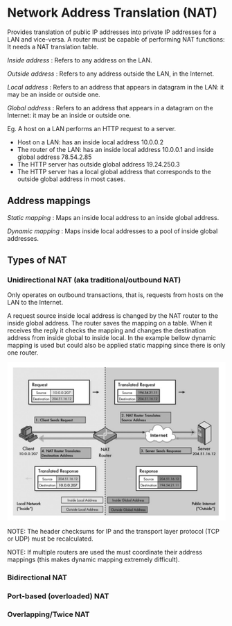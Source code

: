 # Network Address Translation (NAT)

Provides translation of public IP addresses into private IP addresses for a LAN and vice-versa. A router must be capable of performing NAT functions: It needs a NAT translation table.

*Inside address* : Refers to any address on the LAN.

*Outside address* : Refers to any address outside the LAN, in the Internet.

*Local address* : Refers to an address that appears in datagram in  the LAN: it may be an inside or outside one.

*Global address* : Refers to an address that appears in a datagram on the Internet: it may be an inside or outside one.

Eg. A host on a LAN performs an HTTP request to a server.

- Host on a LAN: has an inside local address 10.0.0.2
- The router of the LAN: has an inside local address 10.0.0.1 and inside global address 78.54.2.85
- The HTTP server has outside global address 19.24.250.3
- The HTTP server has a local global address that corresponds to the outside global address in most cases.

## Address mappings

*Static mapping* : Maps an inside local address to an inside global address.

*Dynamic mapping* : Maps inside local addresses to a pool of inside global addresses.

## Types of NAT

### Unidirectional NAT (aka traditional/outbound NAT)

Only operates on outbound transactions, that is, requests from hosts on the LAN to the Internet.

A request source inside local address is changed by the NAT router to the inside global address. The router saves the mapping on a table. When it receives the reply it checks the mapping and changes the destination address from inside global to inside local.
In the example bellow dynamic mapping is used but could also be applied static mapping since there is only one router.

![Outbound NAT](images/cnet-nat-01.png)

NOTE: The header checksums for IP and the transport layer protocol (TCP or UDP) must be recalculated.

NOTE: If multiple routers are used the must coordinate their address mappings (this makes dynamic mapping extremely difficult).

### Bidirectional NAT

### Port-based (overloaded) NAT

### Overlapping/Twice NAT
